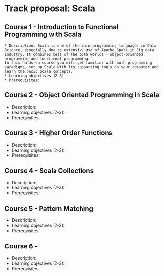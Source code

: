 # Track proposal: Scala

## Course 1 - Introduction to Functional Programming with Scala
	* Description: Scala is one of the main programming languages in Data Science, especially due to extensive use of Apache Spark in Big data industry. It combines best of the both worlds - object-oriented programming and functional programming. 
	In this hands-on course you will get familiar with both programming paradigms, set up Scala with its supporting tools on your computer and learn the basic Scala concepts.
	* Learning objectives (2-3):
	* Prerequisites:

## Course 2 - Object Oriented Programming in Scala
* Description: 
* Learning objectives (2-3):
* Prerequisites:

## Course 3 - Higher Order Functions
* Description:
* Learning objectives (2-3):
* Prerequisites:

## Course 4 - Scala Collections
* Description:
* Learning objectives (2-3):
* Prerequisites:

## Course 5 - Pattern Matching
* Description:
* Learning objectives (2-3):
* Prerequisites:

## Course 6 - 
* Description:
* Learning objectives (2-3):
* Prerequisites: